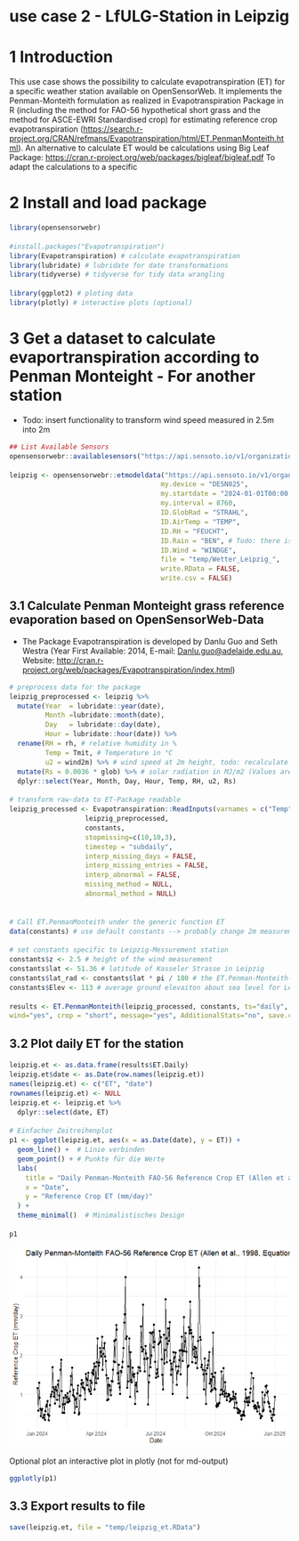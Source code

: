 use case 2 - LfULG-Station in Leipzig
================

<!-- README.md is generated from README.Rmd. Please edit that file -->

# 1 Introduction

This use case shows the possibility to calculate evapotranspiration (ET)
for a specific weather station available on OpenSensorWeb. It implements
the Penman-Monteith formulation as realized in Evapotranspiration
Package in R (including the method for FAO-56 hypothetical short grass
and the method for ASCE-EWRI Standardised crop) for estimating reference
crop evapotranspiration
(<https://search.r-project.org/CRAN/refmans/Evapotranspiration/html/ET.PenmanMonteith.html>).
An alternative to calculate ET would be calculations using Big Leaf
Package: <https://cran.r-project.org/web/packages/bigleaf/bigleaf.pdf>
To adapt the calculations to a specific

# 2 Install and load package

``` r
library(opensensorwebr)

#install.packages("Evapotranspiration")
library(Evapotranspiration) # calculate evapotranspiration
library(lubridate) # lubridate for date transformations
library(tidyverse) # tidyverse for tidy data wrangling

library(ggplot2) # ploting data
library(plotly) # interactive plots (optional)
```

# 3 Get a dataset to calculate evaportranspiration according to Penman Monteight - For another station

- Todo: insert functionality to transform wind speed measured in 2.5m
  into 2m

``` r
## List Available Sensors
opensensorwebr::availablesensors("https://api.sensoto.io/v1/organizations/open/networks/LUFTGUETE_LFULG", my.device = "DESN025")

leipzig <- opensensorwebr::etmodeldata("https://api.sensoto.io/v1/organizations/open/networks/LUFTGUETE_LFULG",
                                      my.device = "DESN025",
                                      my.startdate = "2024-01-01T00:00:00Z",
                                      my.interval = 8760,
                                      ID.GlobRad = "STRAHL",
                                      ID.AirTemp = "TEMP",
                                      ID.RH = "FEUCHT",
                                      ID.Rain = "BEN", # Todo: there is no Rain at this station  --> find generic way to set values NA and fill with other station
                                      ID.Wind = "WINDGE",
                                      file = "temp/Wetter_Leipzig_",
                                      write.RData = FALSE,
                                      write.csv = FALSE)
```

## 3.1 Calculate Penman Monteight grass reference evaporation based on OpenSensorWeb-Data

- The Package Evapotranspiration is developed by Danlu Guo and Seth
  Westra (Year First Available: 2014, E-mail:
  <Danlu.guo@adelaide.edu.au>, Website:
  <http://cran.r-project.org/web/packages/Evapotranspiration/index.html>)

``` r
# preprocess data for the package
leipzig_preprocessed <- leipzig %>%
  mutate(Year  = lubridate::year(date),
         Month =lubridate::month(date),
         Day   = lubridate::day(date),
         Hour = lubridate::hour(date)) %>%
  rename(RH = rh, # relative humidity in %
         Temp = Tmit, # Temperature in °C
         u2 = wind2m) %>% # wind speed at 2m height, todo: recalculate windspeed from 2.5m to 2m
  mutate(Rs = 0.0036 * glob) %>% # solar radiation in MJ/m2 (Values are given as hourly W/m2, 1Ws = 1J --> 1Wh = 3600J = 0.0036 MJ)
  dplyr::select(Year, Month, Day, Hour, Temp, RH, u2, Rs)

# transform raw-data to ET-Package readable
leipzig_processed <- Evapotranspiration::ReadInputs(varnames = c("Temp","RH","u2","Rs"),
                   leipzig_preprocessed, 
                   constants, 
                   stopmissing=c(10,10,3),
                   timestep = "subdaily",
                   interp_missing_days = FALSE, 
                   interp_missing_entries = FALSE, 
                   interp_abnormal = FALSE, 
                   missing_method = NULL, 
                   abnormal_method = NULL)


# Call ET.PenmanMonteith under the generic function ET
data(constants) # use default constants --> probably change 2m measurement to 2.5m windmeasurment height

# set constants specific to Leipzig-Messurement station
constants$z <- 2.5 # height of the wind measurement
constants$lat <- 51.36 # latitude of Kasseler Strasse in Leipzig
constants$lat_rad <- constants$lat * pi / 180 # the ET.Penman-Monteith-Formulation in Evaporation-Package needs the latitude in lat_rad
constants$Elev <- 113 # average ground elevaiton about sea level for Leipzig 

results <- ET.PenmanMonteith(leipzig_processed, constants, ts="daily", solar="data",
wind="yes", crop = "short", message="yes", AdditionalStats="no", save.csv="no")
```

## 3.2 Plot daily ET for the station

``` r
leipzig.et <- as.data.frame(results$ET.Daily)
leipzig.et$date <- as.Date(row.names(leipzig.et))
names(leipzig.et) <- c("ET", "date")
rownames(leipzig.et) <- NULL
leipzig.et <- leipzig.et %>%
  dplyr::select(date, ET)

# Einfacher Zeitreihenplot
p1 <- ggplot(leipzig.et, aes(x = as.Date(date), y = ET)) +
  geom_line() +  # Linie verbinden
  geom_point() + # Punkte für die Werte
  labs(
    title = "Daily Penman-Monteith FAO-56 Reference Crop ET (Allen et al., 1998, Equation 6)",
    x = "Date",
    y = "Reference Crop ET (mm/day)"
  ) +
  theme_minimal()  # Minimalistisches Design

p1
```

![](man/figures/README-unnamed-chunk-4-1.png)<!-- -->

Optional plot an interactive plot in plotly (not for md-output)

``` r
ggplotly(p1)
```

## 3.3 Export results to file

``` r
save(leipzig.et, file = "temp/leipzig_et.RData")
```
